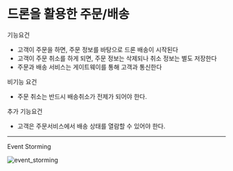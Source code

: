 # 드론을 활용한 주문/배송
기능요건
- 고객이 주문을 하면, 주문 정보를 바탕으로 드론 배송이 시작된다
- 고객이 주문 취소를 하게 되면, 주문 정보는 삭제되나 취소 정보는 별도 저장한다
- 주문과 배송 서비스는 게이트웨이를 통해 고객과 통신한다
 
비기능 요건
- 주문 취소는 반드시 배송취소가 전제가 되어야 한다.

추가 기능요건
- 고객은 주문서비스에서 배송 상태를 열람할 수 있어야 한다.


---------------------------
Event Storming

![event_storming](https://user-images.githubusercontent.com/68858009/106541068-94966d80-6544-11eb-9ba7-5077b4fd39d9.png)
